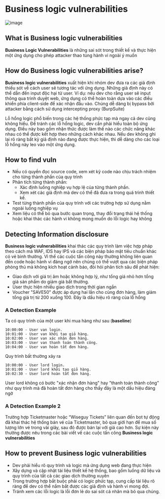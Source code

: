# Business logic vulnerabilities
![image](https://hackmd.io/_uploads/ryc3Dd36kg.png)

## What is Business logic vulnerabilities
**Business Logic Vulnerabilities** là những sai sót trong thiết kế và thực hiện một ứng dụng cho phép attacker thao túng hành vi ngoài ý muốn

## How do Business logic vulnerabilities arise?
**Business logic vulnerabilities** xuất hiện khi nhóm dev đưa ra các giả định thiếu sót về cách user sẽ tương tác với ứng dụng. Những giả định này có thể dẫn đến input độc hại từ user. Ví dụ: nếu dev cho rằng user sẽ input thông qua trình duyệt web, ứng dụng có thể hoàn toàn dựa vào các điều khiển phía client-side để xác nhận đầu vào. Chúng dễ dàng bị bypass bởi attacker bằng cách sử dụng intercepting proxy (BurpSuite)

Lỗ hổng logic phổ biến trong các hệ thống phức tạp mà ngay cả dev cũng không hiểu. Để tránh các lỗ hổng logic, dev cần phải hiểu toàn bộ ứng dụng. Điều này bao gồm nhận thức được làm thế nào các chức năng khác nhau có thể được kết hợp theo những cách khác nhau. Nếu dev không ghi lại rõ ràng bất kỳ giả định nào đang được thực hiện, thì dễ dàng cho các loại lỗ hổng này leo vào một ứng dụng.

## How to find vuln
- Nếu có quyền đọc source code, xem xét kỹ code nào chịu trách nhiệm cho từng thành phần của quy trình
- Phân tích từng thành phần:
	+ Xác định luồng nghiệp vụ hợp lệ của từng thành phần.
	+ Xem xét các giả định mà dev có thể đã đưa ra trong quá trình thiết kế.
- Test từng thành phần của quy trình với các trường hợp sử dụng nằm ngoài luồng nghiệp vụ
- Xem liệu có thể bỏ qua bước quan trọng, thay đổi trạng thái hệ thống hoặc khai thác các hành vi không mong muốn do lỗi logic hay không

## Detecting Information disclosure
**Business logic vulnerabilities** khai thác các quy trình làm việc hợp pháp theo cách mà WAF, IDS hay IPS và các biện pháp bảo mật tiêu chuẩn khác có vẻ bình thường. Vì thế các cuộc tấn công này thường không liên quan đến code hoặc hành vi đáng ngờ nên chúng có thể vượt qua các biện pháp phòng thủ mà không kích hoạt cảnh báo, đòi hỏi phân tích sâu để phát hiện:
- Giao dịch với giá trị âm hoặc không hợp lý, như tổng giá nhỏ hơn tổng giá sản phẩm do giảm giá bất thường.
- User thực hiện nhiều giao dịch trong thời gian ngắn
- Voucher "SAVE50" được áp dụng hai lần cho cùng đơn hàng, làm giảm tổng giá trị từ 200 xuống 100. Đây là dấu hiệu rõ ràng của lỗ hổng

### A Detection Example 
Ta có quy trình của một user khi mua hàng như sau (**baseline**) 
```
10:00:00 - User van login.
10:01:00 - User van khởi tạo giỏ hàng.
10:02:00 - User van xác nhận đơn hàng.
10:03:00 - User van thanh toán thành công.
10:04:00 - User van hoàn tất đơn hàng.
```
Quy trình bất thường xảy ra
```
10:00:00 - User lord login.
10:01:00 - User lord khởi tạo giỏ hàng.
10:02:30 - User lord hoàn tất đơn hàng.
```
User lord không có bước "xác nhận đơn hàng" hay "thanh toán thành công" như quy trình mà đã hoàn tất đơn hàng cho thấy đây là một dấu hiệu đáng ngờ

### A Detection Example 2
Trường hợp Ticketmaster hoặc “Wiseguy Tickets” liên quan đến bot tự động đã khai thác hệ thống bán vé của Ticketmaster, bỏ qua giới hạn để mua số lượng lớn vé trong vài giây, sau đó được bán lại với giá cao hơn. Sự kiện này thường được nêu trong các bài viết về các cuộc tấn công **Business logic vulnerabilities**

## How to prevent Business logic vulnerabilities 
- Dev phải hiểu rõ quy trình và logic mà ứng dụng web đang thực hiện
- Xây dựng và cập nhật tài liệu thiết kế hệ thống, bao gồm luồng dữ liệu và quy trình của tất cả các giao dịch thường xuyên
- Trong trường hợp bắt buộc phải có logic phức tạp, cung cấp tài liệu rõ ràng để dev có thể nắm bắt được các giả định và hành vi mong đợi.
- Tránh xem các lỗi logic là lỗi đơn lẻ do sai sót cá nhân mà bỏ qua chúng.
